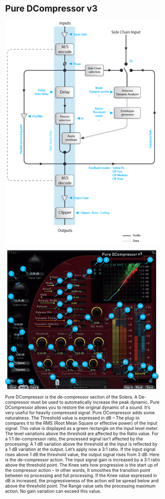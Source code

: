 # Pure DCompressor v3

![](/include/pure-dcomp_01.PNG)

![](/include/pure-dcomp_02.PNG)

Pure DCompressor is the de-compressor section of the Solera. A De-compressor must be used to automatically increase the
peak dynamic. Pure DCompressor allows you to restore the original dynamic of a sound. It‘s very useful for heavily compressed
signal. Pure DCompressor adds some naturalness. The Threshold value is expressed in dB – The plug-in compares it to the RMS
(Root Mean Square or effective power) of the input signal. This value is displayed as a green rectangle on the input level meter.
The level variations above the threshold are affected by the Ratio value. For a 1:1 de-compressor ratio, the processed signal
isn’t affected by the processing: A 1 dB variation above the threshold at the input is reflected by a 1 dB variation at the output.
Let’s apply now a 3:1 ratio. If the input signal rises above 1 dB the threshold value, the output signal rises from 3 dB: Here is the
de-compressor action. The input signal gain is increased by a 3:1 ratio above the threshold point. The Knee sets how 
progressive is the start up of the compressor action – In other words, It smoothes the transition point between no processing and full
processing. If the Knee value expressed in dB is increased, the progressiveness of the action will be spread below and above the
threshold point. The Range value sets the processing maximum action. No gain variation can exceed this value.

